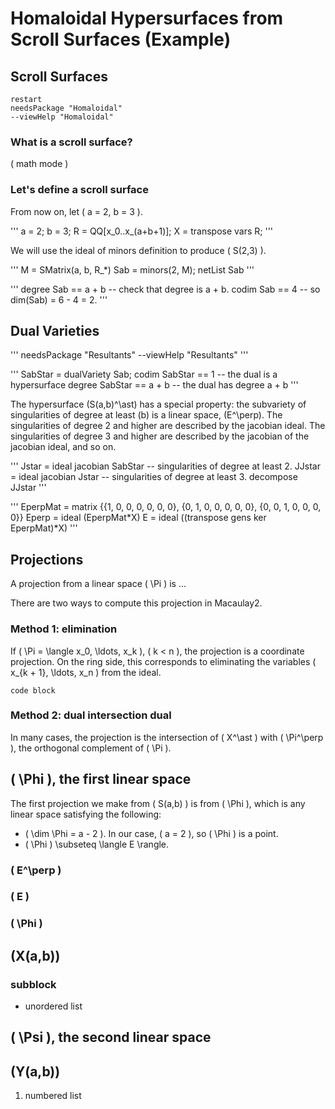 # Homaloidal Hypersurfaces from Scroll Surfaces (Example)
## Scroll Surfaces

```
restart
needsPackage "Homaloidal"
--viewHelp "Homaloidal"
```

### What is a scroll surface?

\( math mode \)

### Let's define a scroll surface

From now on, let \( a = 2, b = 3 \). 

'''
a = 2;
b = 3;
R = QQ[x_0..x_(a+b+1)];
X = transpose vars R;
'''

We will use the ideal of minors definition to produce \( S(2,3) \).

'''
M = SMatrix(a, b, R_*)
Sab = minors(2, M);
netList Sab
'''

'''
degree Sab == a + b -- check that degree is a + b.
codim Sab == 4 -- so dim(Sab) = 6 - 4 = 2.
'''

## Dual Varieties

'''
needsPackage "Resultants"
--viewHelp "Resultants"
'''

'''
SabStar = dualVariety Sab;
codim SabStar == 1 -- the dual is a hypersurface
degree SabStar == a + b -- the dual has degree a + b
'''

The hypersurface \(S(a,b)^\ast\) has a special property: the subvariety of singularities of degree at least \(b\) is a linear space, \(E^\perp\). The singularities of degree 2 and higher are described by the jacobian ideal. The singularities of degree 3 and higher are described by the jacobian of the jacobian ideal, and so on.

'''
Jstar = ideal jacobian SabStar -- singularities of degree at least 2.
JJstar = ideal jacobian Jstar -- singularities of degree at least 3.
decompose JJstar
'''

'''
EperpMat = matrix {{1, 0, 0, 0, 0, 0, 0}, {0, 1, 0, 0, 0, 0, 0}, {0, 0, 1, 0, 0, 0, 0}}
Eperp = ideal (EperpMat*X)
E = ideal ((transpose gens ker EperpMat)*X)
'''

## Projections

A projection from a linear space \( \Pi \) is ...

There are two ways to compute this projection in Macaulay2.

### Method 1: elimination

If \( \Pi = \langle x_0, \ldots, x_k \), \( k < n \), the projection is a coordinate projection. On the ring side, this corresponds to eliminating the variables \( x_{k + 1}, \ldots, x_n \) from the ideal.

```
code block
```

### Method 2: dual intersection dual

In many cases, the projection is the intersection of \( X^\ast \) with \( \Pi^\perp \), the orthogonal complement of \( \Pi \).

## \( \Phi \), the first linear space

The first projection we make from \( S(a,b) \) is from \( \Phi \), which is any linear space satisfying the following:
* \( \dim \Phi = a - 2 \). In our case, \( a = 2 \), so \( \Phi \) is a point.
* \( \Phi \) \subseteq \langle E \rangle.

### \( E^\perp \)

### \( E \)

### \( \Phi \)
    
## \(X(a,b)\)

### subblock
* unordered list

## \( \Psi \), the second linear space

## \(Y(a,b)\)

1. numbered list
